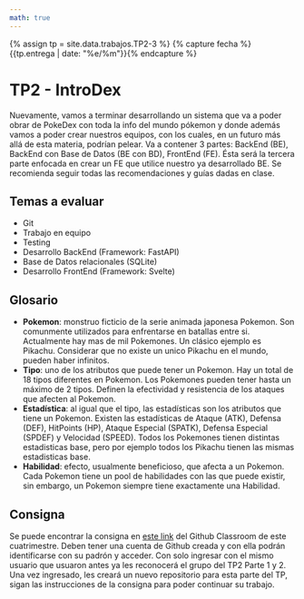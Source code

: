 ```yaml
---
math: true
---
```


{% assign tp = site.data.trabajos.TP2-3 %}
{% capture fecha %}{{tp.entrega | date: "%e/%m"}}{% endcapture %}

# TP2 - IntroDex

Nuevamente, vamos a terminar desarrollando un sistema que va a poder obrar de PokeDex con toda la info del mundo pókemon y donde además vamos a poder crear nuestros equipos, con los cuales, en un futuro más allá de esta materia, podrían pelear.
Va a contener 3 partes: BackEnd (BE), BackEnd con Base de Datos (BE con BD), FrontEnd (FE).
Ésta será la tercera parte enfocada en crear un FE que utilice nuestro ya desarrollado BE.
Se recomienda seguir todas las recomendaciones y guías dadas en clase.

## Temas a evaluar

- Git
- Trabajo en equipo
- Testing
- Desarrollo BackEnd (Framework: FastAPI)
- Base de Datos relacionales (SQLite)
- Desarrollo FrontEnd (Framework: Svelte)

## Glosario

- **Pokemon**: monstruo ficticio de la serie animada japonesa Pokemon. Son comunmente utilizados para enfrentarse en batallas entre si. Actualmente hay mas de mil Pokemones. Un clásico ejemplo es Pikachu. Considerar que no existe un unico Pikachu en el mundo, pueden haber infinitos.
- **Tipo**: uno de los atributos que puede tener un Pokemon. Hay un total de 18 tipos diferentes en Pokemon. Los Pokemones pueden tener hasta un máximo de 2 tipos. Definen la efectividad y resistencia de los ataques que afecten al Pokemon.
- **Estadística**: al igual que el tipo, las estadísticas son los atributos que tiene un Pokemon. Existen las estadísticas de Ataque (ATK), Defensa (DEF), HitPoints (HP), Ataque Especial (SPATK), Defensa Especial (SPDEF) y Velocidad (SPEED). Todos los Pokemones tienen distintas estadisticas base, pero por ejemplo todos los Pikachu tienen las mismas estadisticas base.
- **Habilidad**: efecto, usualmente beneficioso, que afecta a un Pokemon. Cada Pokemon tiene un pool de habilidades con las que puede existir, sin embargo, un Pokemon siempre tiene exactamente una Habilidad.

## Consigna

Se puede encontrar la consigna en [este link](https://classroom.github.com/a/zTSr6e87) del Github Classroom de este cuatrimestre. Deben tener una cuenta de Github creada y con ella podrán identificarse con su padrón y acceder.
Con solo ingresar con el mismo usuario que usuaron antes ya les reconocerá el grupo del TP2 Parte 1 y 2. Una vez ingresado, les creará un nuevo repositorio para esta parte del TP, sigan las instrucciones de la consigna para poder continuar su trabajo.